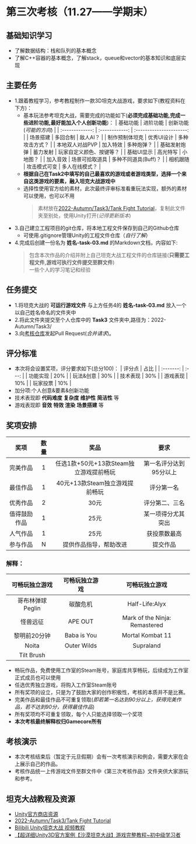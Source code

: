 <!-- title: Gamecore 2022秋季考核 --> 
# 第三次考核（11.27——学期末）
## 基础知识学习
* 了解数据结构：栈和队列的基本概念
* 了解C++容器的基本概念，了解stack，queue和vector的基本知识和底层实现

## 主要任务
* 1.跟着教程学习，参考教程制作一款3D坦克大战游戏，要求如下(教程资料在下方)：
  * 基本玩法参考坦克大战，需要完成的功能如下(__必须完成基础功能,完成一些进阶功能,最好能加入个人创新功能__)：
      |    基础功能     |    进阶功能    |  创新功能(_可能的方向_)  |
      | :-------------: | :------------: | :----------------------: |
      |    场景搭建     |    多回合制    |         敌人AI？         |
      | 制作预制体坦克  |   优秀UI设计   |      多种攻击方式？      |
      | 本地双人对战PVP |    加入特效    |        多种炮弹？        |
      |  基础发射炮弹   |    蓄力发射    | 玩家自定义颜色、按键等？ |
      |   基础UI显示    |    高光特写    |         小地图？         |
      |    加入音效     | 场景可拾取道具 |   多种不同道具(Buff)？   |
      |    相机跟随     |  攻击模式可变  |      多人在线模式？      |
  * __根据自己在Task2中填写的自己最喜欢的游戏或者游戏类型，选择一个来自这类游戏的要素，融入坦克大战游戏中__
  * 选择性使用官方给的素材，此次最终评审标准看重玩法实现，额外的素材可以使用，也可以不用
      > 素材放在[2022-Autumn/Task3/Tank Fight Tutorial]()，复制此文件夹至别处，使用Unity打开(_记得更新版本_)
* 3.自己建立工程项目的git仓库，将本地工程文件保存到自己的Github仓库
  * 可使用.gitignore管理Unity的工程文件仓库（_自行了解_）
* 4.完成后创建一份名为 __姓名-task-03.md__ 的Markdown文档，内容如下:
    > 包含本次作品的介绍并附上自己坦克大战工程文件的仓库链接(__只需要工程文件,游戏可执行文件提交至群文件__)       
    > 一些个人的学习笔记和经验      
          
## 任务提交
* 1.将坦克大战的 __可运行游戏文件__ 与上方任务4的 __姓名-task-03.md__ 放入一个以自己姓名命名的文件夹中
* 2.将此文件夹提交至个人仓库中的 __Task3__ 文件夹中,路径为：2022-Autumn/Task3/
* 3.向[考核仓库](https://github.com/7ubbti/2022-Autumn)发起Pull Request(_合并请求_)。

## 评分标准    
* 本次将会设置奖项，评分要求如下(总分100)：
    |  评分点   | 占比  |
    | :-------: | :---: |
    | 功能实现  |  20%  |
    | 玩法&创意 |  30%  |
    | 技术表现  |  30%  |
    | 游戏表现  |  10%  |
    | 玩家投票  |  10%  |
* 加分项:个人创意&要素&创新功能
* 技术表现即 __代码难度__ __复杂度__ __维护性__ __简洁性__ 等
* 游戏表现即 __音效__ __特效__ __渲染__ __场景搭建__ 等      
      
## 奖项安排
  |     奖项     | 数量  |                  奖品                  |          要求          |
  | :----------: | :---: | :------------------------------------: | :--------------------: |
  |   完美作品   |   1   | 任选1款+50元+13款Steam独立游戏提前畅玩 | 第一名评分达到95分以上 |
  |   最佳作品   |   1   |     40元+13款Steam独立游戏提前畅玩     |       评分第一名       |
  |   优秀作品   |   2   |                  30元                  |     评分第二、三名     |
  | 值得鼓励作品 |   1   |                  25元                  |   某一项得分尤其突出   |
  |   人气作品   |   1   |                  25元                  |      获投票数最高      |
  |   参与作品   |   N   |         提供作品指导，帮助改进         |        提交作品        |
       
### 解释：
|  可畅玩独立游戏   | 可畅玩独立游戏 |        可畅玩独立游戏         |
| :---------------: | :------------: | :---------------------------: |
| 哥布林弹球 Peglin |    碳酸危机    |        Half-Life:Alyx         |
|     怪兽远征      |    APE OUT     | Mark of the Ninja: Remastered |
|   黎明前20分钟    |  Baba is You   |       Mortal Kombat 11        |
|       Noita       |  Outer Wilds   |           Supraland           |
|    Tilt Brush     |
* 畅玩作品，免费使用工作室的Steam账号，家庭库共享畅玩，后续成为工作室正式成员也可以使用
* 任选优秀独立游戏，将购入工作室Steam账号
* 所有奖项的设立，只是为了鼓励大家的创作积极性，考核的本质并不是比赛。
* 完美作品和最佳作品不可重复领取(_即若第一名达到90分以上，获得完美作品，若不达到90分，获得最佳作品_)
* 所有奖项均不可重复领取，每个人只能选择领取一个奖项
* __本次考核最终解释权归Gamecore所有__
## 考核演示
* 本次考核结束后（暂定于元旦假期）会有一次考核演示和例会，需要大家在会上展示自己的作品。
* 考核作品统一上传游戏文件至群文件中《第三次考核作品》文件夹供大家游玩和参考。
## 坦克大战教程及资源
* [Unity官方商店资源](https://assetstore.unity.com/packages/essentials/tutorial-projects/tanks-tutorial-46209)
* [2022-Autumn/Task3/Tank Fight Tutorial]()
* [Bilibili Unity坦克大战 视频教程](https://www.bilibili.com/video/BV1bf4y167Nd/?share_source=copy_web&vd_source=cc26c2405cb1c8fb0a4f28c62b7e1e96)
* [【超详细Unity3D官方案例【沙漠坦克大战】游戏完整教程~初中级学习者](https://www.bilibili.com/video/BV1ua4y1L7oY/?share_source=copy_web&vd_source=cc26c2405cb1c8fb0a4f28c62b7e1e96)